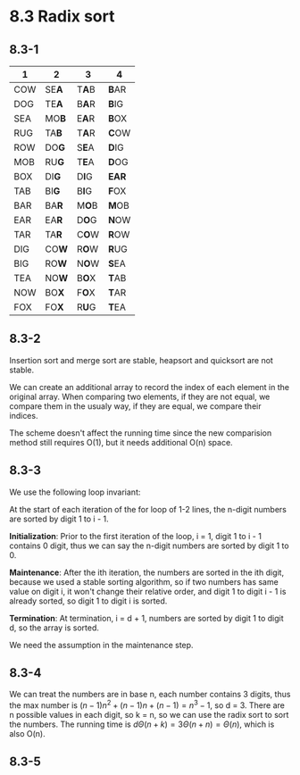 # 8.3 Radix sort
## 8.3-1
|1   |2   |3   |4   |
|---|---|---|---|
|COW   |SE**A**   |T**A**B   |**B**AR   |
|DOG   |TE**A**   |B**A**R   |**B**IG   |
|SEA   |MO**B**   |E**A**R   |**B**OX   |
|RUG   |TA**B**   |T**A**R   |**C**OW   |
|ROW   |DO**G**   |S**E**A   |**D**IG   |
|MOB   |RU**G**   |T**E**A   |**D**OG   |
|BOX   |DI**G**   |D**I**G   |**EAR**   |
|TAB   |BI**G**   |B**I**G   |**F**OX   |
|BAR   |BA**R**   |M**O**B   |**M**OB   |
|EAR   |EA**R**   |D**O**G   |**N**OW   |
|TAR   |TA**R**   |C**O**W   |**R**OW   |
|DIG   |CO**W**   |R**O**W   |**R**UG   |
|BIG   |RO**W**   |N**O**W   |**S**EA   |
|TEA   |NO**W**   |B**O**X   |**T**AB   |
|NOW   |BO**X**   |F**O**X   |**T**AR   |
|FOX   |FO**X**   |R**U**G   |**T**EA   |

## 8.3-2
Insertion sort and merge sort are stable, heapsort and quicksort are not stable.

We can create an additional array to record the index of each element in the original array. When comparing two elements, if they are not equal, we compare them in the usualy way, if they are equal, we compare their indices.

The scheme doesn't affect the running time since the new comparision method still requires O(1), but it needs additional O(n) space.

## 8.3-3
We use the following loop invariant:

At the start of each iteration of the for loop of 1-2 lines, the n-digit numbers are sorted by digit 1 to i - 1.

**Initialization**: Prior to the first iteration of the loop, i = 1, digit 1 to i - 1 contains 0 digit, thus we can say the n-digit numbers are sorted by digit 1 to 0.

**Maintenance**: After the ith iteration, the numbers are sorted in the ith digit, because we used a stable sorting algorithm, so if two numbers has same value on digit i, it won't change their relative order, and digit 1 to digit i - 1 is already sorted, so digit 1 to digit i is sorted.

**Termination**: At termination, i = d + 1, numbers are sorted by digit 1 to digit d, so the array is sorted.

We need the assumption in the maintenance step.

## 8.3-4
We can treat the numbers are in base n, each number contains 3 digits, thus the max number is $(n - 1)n^2 + (n - 1)n + (n - 1) = n^3 - 1$, so d = 3. There are n possible values in each digit, so k = n, so we can use the radix sort to sort the numbers. The running time is $d\Theta(n + k) = 3\Theta(n + n) = \Theta(n)$, which is also O(n).

## 8.3-5
